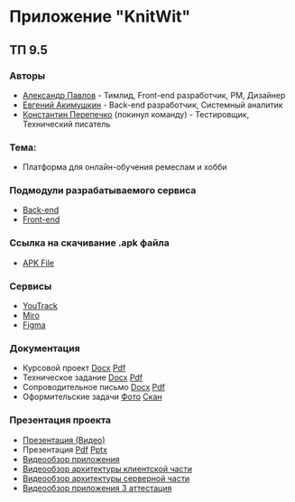 # Приложение "KnitWit"
## ТП 9.5
### Авторы

- [Александр Павлов](https://github.com/sahland) - Тимлид, Front-end разработчик, PM, Дизайнер
- [Евгений Акимушкин](https://github.com/Eternity321) - Back-end разработчик, Системный аналитик
- [Константин Перепечко](https://github.com/KoPerKo5) (покинул команду) - Тестировщик, Технический писатель

### Тема:

* Платформа для онлайн-обучения ремеслам и хобби

### Подмодули разрабатываемого сервиса

* [Back-end](https://github.com/sahland/Learning-Platform.Backend/tree/main)
* [Front-end](https://github.com/sahland/Learning-Platform.Frontend/tree/main)

### Ссылка на скачивание .apk файла

* [APK File](https://disk.yandex.ru/d/BdHCRqkxPFi7KQ)

### Сервисы

* [YouTrack](https://95team.youtrack.cloud/projects/dbc71114-c042-427a-92e3-5a02d67638e3)
* [Miro](https://miro.com/app/board/uXjVNliHsv0=/?share_link_id=131744564837)
* [Figma](https://www.figma.com/file/X4nxU0rHhk9jvTdKBjukV8/Team9.5?type=design&node-id=0-1&mode=design&t=9WvKeB6gwpQcoGDH-0)

### Документация

* Курсовой проект [Docx](https://github.com/sahland/9.5-Team/blob/main/documentation/Курсовой%20проект.docx) [Pdf](https://github.com/sahland/9.5-Team/blob/main/documentation/Курсовой%20проект.pdf)
* Техническое задание [Docx](https://github.com/sahland/9.5-Team/blob/main/documentation/Техническое_Задание.docx) [Pdf](https://github.com/sahland/9.5-Team/blob/main/documentation/Техническое_Задание.pdf)
* Сопроводительное письмо [Docx](https://github.com/sahland/9.5-Team/blob/main/documentation/Сопроводительное_Письмо.docx) [Pdf](https://github.com/sahland/9.5-Team/blob/main/documentation/Сопроводительное_Письмо.pdf)
* Оформительские задачи [Фото](https://github.com/sahland/9.5-Team/blob/main/documentation/Оформительские%20задачи/Фото.png) [Скан](https://github.com/sahland/9.5-Team/blob/main/documentation/Оформительские%20задачи/Скан.jpg)

### Презентация проекта

* [Презентация (Видео)](https://drive.google.com/file/d/1gEQJX_loqXXCDAt95yOmX8RenRbIvjrk/view?usp=sharing)
* Презентация [Pdf](https://github.com/sahland/9.5-Team/blob/main/documentation/Презентация_KnitWit.pdf) [Pptx](https://github.com/sahland/9.5-Team/blob/main/documentation/Презентация_KnitWit.pptx)
* [Видеообзор приложения](https://drive.google.com/file/d/1CLwlhi2ru_IKvSToGcqOwq6mXAzgPfcD/view?usp=sharing)
* [Видеообзор архитектуры клиентской части](https://drive.google.com/file/d/1Pl3TZSJQ9Jxn8PboaPkfX82dgADqyoAy/view?usp=sharing)
* [Видеообзор архитектуры серверной части](https://drive.google.com/file/d/1rgxUS7-FJB_-qEuoDU862YOAu1T8butL/view?usp=sharing)
* [Видеообзор приложения 3 аттестация](https://drive.google.com/file/d/1yFK_TFfr891n4Ecvbr-cN1Orwp65ZqZZ/view?usp=drive_link)
